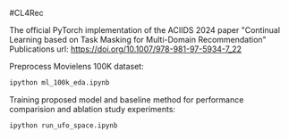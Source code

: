 #CL4Rec

The official PyTorch implementation of the ACIIDS 2024 paper "Continual Learning based on Task Masking for Multi-Domain Recommendation"
Publications url: https://doi.org/10.1007/978-981-97-5934-7_22


Preprocess Movielens 100K dataset:

```sh
ipython ml_100k_eda.ipynb
```

Training proposed model and baseline method for performance comparision and ablation study experiments:

```sh
ipython run_ufo_space.ipynb
```
